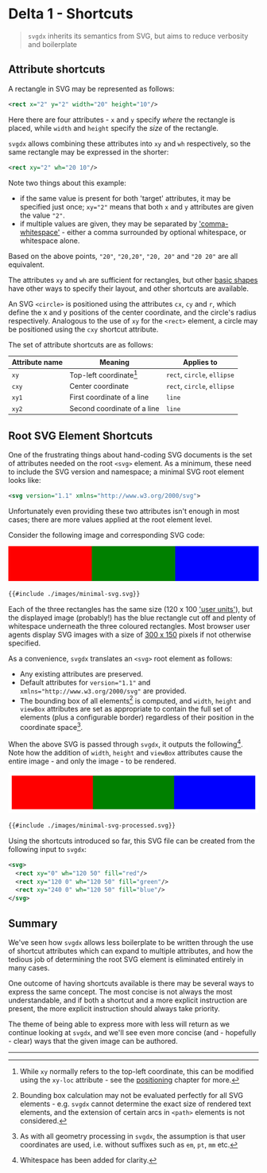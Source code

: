 # Delta 1 - Shortcuts

> `svgdx` inherits its semantics from SVG, but aims to reduce verbosity and boilerplate

## Attribute shortcuts

A rectangle in SVG may be represented as follows:

```xml
<rect x="2" y="2" width="20" height="10"/>
```

Here there are four attributes - `x` and `y` specify _where_ the rectangle is placed, while `width` and `height` specify the _size_ of the rectangle.

`svgdx` allows combining these attributes into `xy` and `wh` respectively, so the same rectangle may be expressed in the shorter:

```xml
<rect xy="2" wh="20 10"/>
```

Note two things about this example:

* if the same value is present for both 'target' attributes, it may be specified just once; `xy="2"` means that both `x` and `y` attributes are given the value `"2"`.
* if multiple values are given, they may be separated by ['comma-whitespace'](https://www.w3.org/TR/SVG11/types.html#CommaWSP) - either a comma surrounded by optional whitespace, or whitespace alone.

Based on the above points, `"20"`, `"20,20"`, `"20, 20"` and `"20 20"` are all equivalent.

The attributes `xy` and `wh` are sufficient for rectangles, but other [basic shapes](https://www.w3.org/TR/SVG11/shapes.html) have other ways to specify their layout, and other shortcuts are available.

An SVG `<circle>` is positioned using the attributes `cx`, `cy` and `r`, which define the x and y positions of the center coordinate, and the circle's radius respectively. Analogous to the use of `xy` for the `<rect>` element, a circle may be positioned using the `cxy` shortcut attribute.

The set of attribute shortcuts are as follows:

| Attribute name | Meaning | Applies to |
|---|---|---|
| `xy` | Top-left coordinate[^1] | `rect`, `circle`, `ellipse` |
| `cxy` | Center coordinate | `rect`, `circle`, `ellipse` |
| `xy1` | First coordinate of a line | `line` |
| `xy2` | Second coordinate of a line | `line` |

## Root SVG Element Shortcuts

One of the frustrating things about hand-coding SVG documents is the set of attributes needed on the root `<svg>` element. As a minimum, these need to include the SVG version and namespace; a minimal SVG root element looks like:

```xml
<svg version="1.1" xmlns="http://www.w3.org/2000/svg">
```

Unfortunately even providing these two attributes isn't enough in most cases; there are more values applied at the root element level.

Consider the following image and corresponding SVG code:

![](./images/minimal-svg.svg)

```xml
{{#include ./images/minimal-svg.svg}}
```

Each of the three rectangles has the same size (120 x 100 ['user units'](https://www.w3.org/TR/SVG11/coords.html#Units)), but the displayed image (probably!) has the blue rectangle cut off and plenty of whitespace underneath the three coloured rectangles.
Most browser user agents display SVG images with a size of [300 x 150](https://svgwg.org/specs/integration/#svg-css-sizing) pixels if not otherwise specified.

As a convenience, `svgdx` translates an `<svg>` root element as follows:

* Any existing attributes are preserved.
* Default attributes for `version="1.1"` and `xmlns="http://www.w3.org/2000/svg"` are provided.
* The bounding box of all elements[^2] is computed, and `width`, `height` and `viewBox` attributes are set as appropriate to contain the full set of elements (plus a configurable border) regardless of their position in the coordinate space[^3].

When the above SVG is passed through `svgdx`, it outputs the following[^4]. Note how the addition of `width`, `height` and `viewBox` attributes cause the entire image - and only the image - to be rendered.

![](./images/minimal-svg-processed.svg)

```xml
{{#include ./images/minimal-svg-processed.svg}}
```

Using the shortcuts introduced so far, this SVG file can be created from the following input to `svgdx`:

```xml
<svg>
  <rect xy="0" wh="120 50" fill="red"/>
  <rect xy="120 0" wh="120 50" fill="green"/>
  <rect xy="240 0" wh="120 50" fill="blue"/>
</svg>
```

## Summary

We've seen how `svgdx` allows less boilerplate to be written through the use of shortcut attributes which can expand to multiple attributes, and how the tedious job of determining the root SVG element is eliminated entirely in many cases.

One outcome of having shortcuts available is there may be several ways to express the same concept. The most concise is not always the most understandable, and if both a shortcut and a more explicit instruction are present, the more explicit instruction should always take priority.

The theme of being able to express more with less will return as we continue looking at `svgdx`, and we'll see even more concise (and - hopefully - clear) ways that the given image can be authored.

---

[^1]: While `xy` normally refers to the top-left coordinate, this can be modified using the `xy-loc` attribute - see the [positioning](./positioning.md) chapter for more.

[^2]: Bounding box calculation may not be evaluated perfectly for all SVG elements - e.g. `svgdx` cannot determine the exact size of rendered text elements, and the extension of certain arcs in `<path>` elements is not considered.

[^3]: As with all geometry processing in `svgdx`, the assumption is that user coordinates are used, i.e. without suffixes such as `em`, `pt`, `mm` etc.

[^4]: Whitespace has been added for clarity.
